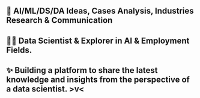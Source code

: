 ## 🤔 AI/ML/DS/DA Ideas, Cases Analysis, Industries Research & Communication

## 🧑‍💻 Data Scientist & Explorer in AI & Employment Fields.

## ✨ Building a platform to share the latest knowledge and insights from the perspective of a data scientist. >v<

